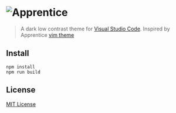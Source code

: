 # ![Apprentice](https://github.com/amariampolskiy/apprentice-vscode/images/logo.png)

> A dark low contrast  theme for [Visual Studio Code](http://code.visualstudio.com).
> Inspired by Apprentice [vim theme](https://github.com/romainl/Apprentice)

## Install

```
npm install
npm run build
```

## License

[MIT License](./LICENSE)
